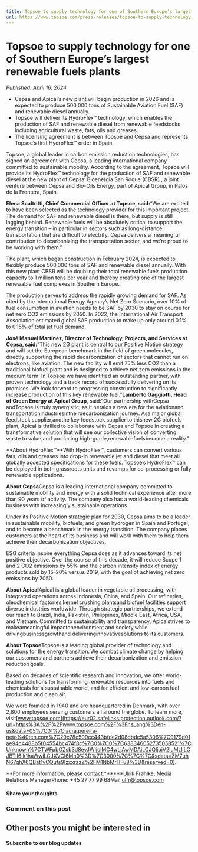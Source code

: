 ```yaml
---
title: Topsoe to supply technology for one of Southern Europe’s largest renewable fuels plants
url: https://www.topsoe.com/press-releases/topsoe-to-supply-technology-for-one-of-southern-europes-largest-renewable-fuels-plants#main-content
---
```


# Topsoe to supply technology for one of Southern Europe’s largest renewable fuels plants

*Published: April 16, 2024*

- Cepsa and Apical’s new plant will begin production in 2026 and is expected to produce 500,000 tons of Sustainable Aviation Fuel (SAF) and renewable diesel annually.
- Topsoe will deliver its HydroFlex™ technology, which enables the production of SAF and renewable diesel from renewable feedstocks including agricultural waste, fats, oils and greases.
- The licensing agreement is between Topsoe and Cepsa and represents Topsoe’s first HydroFlex™ order in Spain.

Topsoe, a global leader in carbon emission reduction technologies, has signed an agreement with Cepsa, a leading international company committed to sustainable mobility. According to the agreement, Topsoe will provide its HydroFlex™ technology for the production of SAF and renewable diesel at the new plant of Cepsa’ Bioenergia San Roque (CBSR) , a joint venture between Cepsa and Bio-Oils Energy, part of Apical Group, in Palos de la Frontera, Spain.

**Elena Scaltritti, Chief Commercial Officer at Topsoe, said:**“We are excited to have been selected as the technology provider for this important project. The demand for SAF and renewable diesel is there, but supply is still lagging behind. Renewable fuels will be absolutely critical to support the energy transition – in particular in sectors such as long-distance transportation that are difficult to electrify. Cepsa delivers a meaningful contribution to decarbonizing the transportation sector, and we’re proud to be working with them.”

The plant, which began construction in February 2024, is expected to flexibly produce 500,000 tons of SAF and renewable diesel annually. With this new plant CBSR will be doubling their total renewable fuels production capacity to 1 million tons per year and thereby creating one of the largest renewable fuel complexes in Southern Europe.

The production serves to address the rapidly growing demand for SAF. As cited by the International Energy Agency’s Net Zero Scenario, over 10% of fuel consumption in aviation needs to be SAF by 2030 to stay on course for net zero CO2 emissions by 2050. In 2022, the International Air Transport Association estimated global SAF production to make up only around 0.1% to 0.15% of total jet fuel demand.

**José Manuel Martínez, Director of Technology, Projects, and Services at Cepsa, said:**“This new 2G plant is central to our Positive Motion strategy and will set the European benchmark in the field of green molecules, directly supporting the rapid decarbonization of sectors that cannot run on electrons, like aviation. The new facility will emit 75% less CO2 than a traditional biofuel plant and is designed to achieve net zero emissions in the medium term. In Topsoe we have identified an outstanding partner, with proven technology and a track record of successfully delivering on its promises. We look forward to progressing construction to significantly increase production of this key renewable fuel.”**Lamberto Gaggiotti, Head of Green Energy at Apical Group**, said:“Our partnership withCepsa andTopsoe is truly synergistic, as it heralds a new era for the aviationand transportationindustriesintheirdecarbonization journey. Asa major global feedstock supplier,andthe key feedstock supplier to thisnew 2G biofuels plant, Apical is thrilled to collaborate with Cepsa and Topsoe in creating a transformative solution that will see our collective vision of converting waste to value,and producing high-grade,renewablefuelsbecome a reality."

**About HydroFlex™**With HydroFlex™, customers can convert various fats, oils and greases into drop-in renewable jet and diesel that meet all globally accepted specifications for these fuels. Topsoe’s HydroFlex™ can be deployed in both grassroots units and revamps for co-processing or fully renewable applications.

**About Cepsa**Cepsa is a leading international company committed to sustainable mobility and energy with a solid technical experience after more than 90 years of activity. The company also has a world-leading chemicals business with increasingly sustainable operations.

Under its Positive Motion strategic plan for 2030, Cepsa aims to be a leader in sustainable mobility, biofuels, and green hydrogen in Spain and Portugal, and to become a benchmark in the energy transition. The company places customers at the heart of its business and will work with them to help them achieve their decarbonization objectives.

ESG criteria inspire everything Cepsa does as it advances toward its net positive objective. Over the course of this decade, it will reduce Scope 1 and 2 CO2 emissions by 55% and the carbon intensity index of energy products sold by 15-20% versus 2019, with the goal of achieving net zero emissions by 2050.

**About Apical**Apical is a global leader in vegetable oil processing, with integrated operations across Indonesia, China, and Spain. Our refineries, oleochemical factories,kernel crushing plantsand biofuel facilities support diverse industries worldwide. Through strategic partnerships, we extend our reach to Brazil, India, Pakistan, Philippines, Middle East, Africa, USA, and Vietnam. Committed to sustainability and transparency, Apicalstrives to makeameaningful impactonenvironment and society,while drivingbusinessgrowthand deliveringinnovativesolutions to its customers.

**About Topsoe**Topsoe is a leading global provider of technology and solutions for the energy transition. We combat climate change by helping our customers and partners achieve their decarbonization and emission reduction goals.

Based on decades of scientific research and innovation, we offer world-leading solutions for transforming renewable resources into fuels and chemicals for a sustainable world, and for efficient and low-carbon fuel production and clean air.

We were founded in 1940 and are headquartered in Denmark, with over 2,800 employees serving customers all around the globe. To learn more, visit[www.topsoe.com](https://eur02.safelinks.protection.outlook.com/?url=https%3A%2F%2Fwww.topsoe.com%2F%3FhsLang%3Den-us&data=05%7C01%7Claura.pereira-neto%40ten.com%7C29c78c500cc443bfde2d08dbdc5a5306%7C9179d01ae94c4488b5f04554bc474f8c%7C0%7C0%7C638346052735058521%7CUnknown%7CTWFpbGZsb3d8eyJWIjoiMC4wLjAwMDAiLCJQIjoiV2luMzIiLCJBTiI6Ik1haWwiLCJXVCI6Mn0%3D%7C3000%7C%7C%7C&sdata=ZM7uhN67qhX6QBat1vCQufs9IzxxrzzZ%2FM1NbMrHFu8%3D&reserved=0).

**For more information, please contact:******Ulrik Frøhlke, Media Relations ManagerPhone: +45 27 77 99 68Mail:[ulfr@topsoe.com](mailto:ULFR@topsoe.com)

#### Share your thoughts

### Comment on this post

## Other posts you might be interested in

#### Subscribe to our blog updates